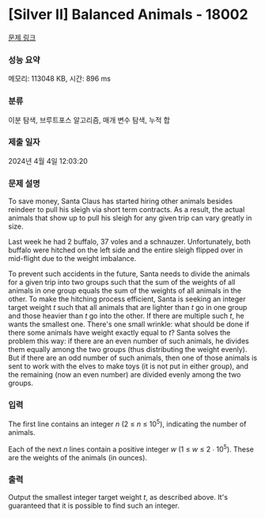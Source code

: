 # [Silver II] Balanced Animals - 18002 

[문제 링크](https://www.acmicpc.net/problem/18002) 

### 성능 요약

메모리: 113048 KB, 시간: 896 ms

### 분류

이분 탐색, 브루트포스 알고리즘, 매개 변수 탐색, 누적 합

### 제출 일자

2024년 4월 4일 12:03:20

### 문제 설명

<p>To save money, Santa Claus has started hiring other animals besides reindeer to pull his sleigh via short term contracts. As a result, the actual animals that show up to pull his sleigh for any given trip can vary greatly in size.</p>

<p>Last week he had 2 buffalo, 37 voles and a schnauzer. Unfortunately, both buffalo were hitched on the left side and the entire sleigh flipped over in mid-flight due to the weight imbalance.</p>

<p>To prevent such accidents in the future, Santa needs to divide the animals for a given trip into two groups such that the sum of the weights of all animals in one group equals the sum of the weights of all animals in the other. To make the hitching process efficient, Santa is seeking an integer target weight <em>t</em> such that all animals that are lighter than <em>t</em> go in one group and those heavier than <em>t</em> go into the other. If there are multiple such <em>t</em>, he wants the smallest one. There's one small wrinkle: what should be done if there some animals have weight exactly equal to <em>t</em>? Santa solves the problem this way: if there are an even number of such animals, he divides them equally among the two groups (thus distributing the weight evenly). But if there are an odd number of such animals, then one of those animals is sent to work with the elves to make toys (it is not put in either group), and the remaining (now an even number) are divided evenly among the two groups.</p>

### 입력 

 <p>The first line contains an integer <em>n</em> (2 ≤ <em>n</em> ≤ 10<sup>5</sup>), indicating the number of animals.</p>

<p>Each of the next <em>n</em> lines contain a positive integer <em>w</em> (1 ≤ <em>w</em> ≤ 2 ∙ 10<sup>5</sup>). These are the weights of the animals (in ounces).</p>

### 출력 

 <p>Output the smallest integer target weight <em>t</em>, as described above. It's guaranteed that it is possible to find such an integer.</p>

